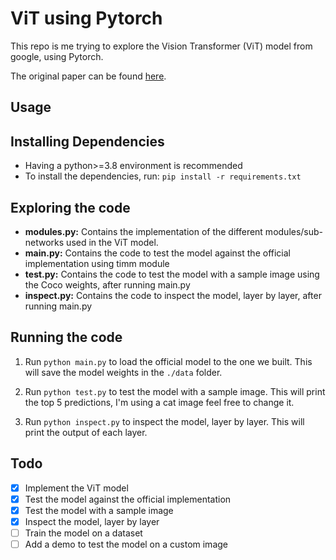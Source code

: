 
# ViT using Pytorch

This repo is me trying to explore the Vision Transformer (ViT) model from google, using Pytorch.

The original paper can be found [here](https://arxiv.org/abs/2010.11929).

## Usage

## Installing Dependencies

- Having a python>=3.8 environment is recommended
- To install the dependencies, run:
`pip install -r requirements.txt`

## Exploring the code

- **modules.py:** Contains the implementation of the different modules/sub-networks used in the ViT model.
- **main.py:** Contains the code to test the model against the official implementation using timm module
- **test.py:** Contains the code to test the model with a sample image using the Coco weights, after running main.py
- **inspect.py:** Contains the code to inspect the model, layer by layer, after running main.py

## Running the code

1. Run `python main.py` to load the official model to the one we built. This will save the model weights in the `./data` folder.

2. Run `python test.py` to test the model with a sample image. This will print the top 5 predictions, I'm using a cat image feel free to change it.

3. Run `python inspect.py` to inspect the model, layer by layer. This will print the output of each layer.


## Todo

- [x] Implement the ViT model
- [x] Test the model against the official implementation
- [x] Test the model with a sample image
- [x] Inspect the model, layer by layer
- [ ] Train the model on a dataset
- [ ] Add a demo to test the model on a custom image